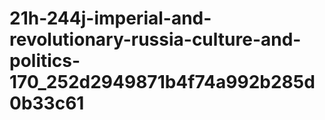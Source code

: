 # 21h-244j-imperial-and-revolutionary-russia-culture-and-politics-170_252d2949871b4f74a992b285d0b33c61